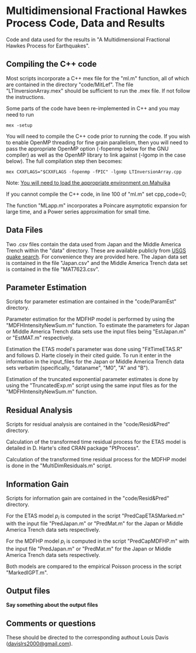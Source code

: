 # Multidimensional Fractional Hawkes Process Code, Data and Results
Code and data used for the results in "A Multidimensional Fractional Hawkes Process for Earthquakes". 

## Compiling the C++ code
Most scripts incorporate a C++ mex file for the "ml.m" function, all of which are contained in the directory "code/MitLef". The file "LTInversionArray.mex" should be sufficient to run the .mex file. If not follow the instructions.

Some parts of the code have been re-implemented in C++ and you may need to run
```
mex -setup
```
You will need to compile the C++ code prior to running the code. If you wish to enable OpenMP threading for fine grain parallelism,
then you will need to pass the appropriate OpenMP option
(-fopenmp below for the GNU compiler) as well as the OpenMP library to link against (-lgomp in the case below).
The full compilation step then becomes:
```
mex CXXFLAGS="$CXXFLAGS -fopenmp -fPIC" -lgomp LTInversionArray.cpp
```
Note: [You will need to load the appropriate environment on Mahuika](#environment-on-mahuika)

If you cannot compile the C++ code, in line 100 of "ml.m" set cpp_code=0;

The function "MLapp.m" incorporates a Poincare asymptotic expansion for large time, and a Power series approximation for small time.

## Data Files
Two .csv files contain the data used from Japan and the Middle America Trench within the "data" directory. These are available publicly from [USGS quake search](https://earthquake.usgs.gov/earthquakes/search/).
For convenience they are provided here. The Japan data set is contained in the file "Japan.csv" and the Middle America Trench data set is contained in the file "MAT7623.csv".

## Parameter Estimation
Scripts for parameter estimation are contained in the "code/ParamEst" directory.

Parameter estimation for the MDFHP model is performed by using the "MDFHIntensityNewSum.m" function. 
To estimate the parameters for Japan or Middle America Trench data sets use the input files being "EstJapan.m" or "EstMAT.m" respectively.

Estimation the ETAS model's parameter was done using "FitTimeETAS.R" and follows D. Harte closely in their cited guide. 
To run it enter in the information in the input_files for the Japan or Middle America Trench data sets verbatim (specifically, "dataname", "M0", "A" and "B"). 

Estimation of the truncated exponential parameter estimates is done by using the "TruncatedExp.m" script using the same input files as for the "MDFHIntensityNewSum.m" function.

## Residual Analysis
Scripts for residual analysis are contained in the "code/Resid&Pred" directory.

Calculation of the transformed time residual process for the ETAS model is detailed in D. Harte's cited CRAN package "PtProcess".

Calculation of the transformed time residual process for the MDFHP model is done in the "MultiDimResiduals.m" script.

## Information Gain
Scripts for information gain are contained in the "code/Resid&Pred" directory.

For the ETAS model $p_i$ is computed in the script "PredCapETASMarked.m" with the input file "PredJapan.m" or "PredMat.m" for the Japan or Middle America Trench data sets respectively.

For the MDFHP model $p_i$ is computed in the script "PredCapMDFHP.m" with the input file "PredJapan.m" or "PredMat.m" for the Japan or Middle America Trench data sets respectively.

Both models are compared to the empirical Poisson process in the script "MarkedIGPT.m".

## Output files
**Say something about the output files**


## Comments or questions
These should be directed to the corresponding authout Louis Davis (davislrs2000@gmail.com).



